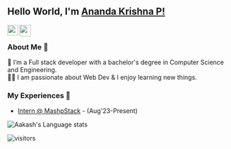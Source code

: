 ## Hello World, I'm [Ananda Krishna P!](https://www.linkedin.com/in/ananda-krishna-p/) 
<!--
**isupersky/isupersky** is a ✨ _special_ ✨ repository because its `README.md` (this file) appears on your GitHub profile.

Here are some ideas to get you started:

- 🔭 I’m currently working on ...
- 🌱 I’m currently learning ...
- 👯 I’m looking to collaborate on ...
- 🤔 I’m looking for help with ...
- 💬 Ask me about ...
- 📫 How to reach me: ...
- 😄 Pronouns: ...
- ⚡ Fun fact: ...
-->


<a href="https://www.linkedin.com/in/ananda-krishna-p/">
  <img align="left" width="24px" src="https://cdn.simpleicons.org/linkedin"  />
</a>
<!-- <a href="https://twitter.com/isupersky">
  <img align="left" width="26px" src="https://cdn.simpleicons.org/twitter" />
</a> -->
<a href="mailto:panandakrishna@gmail.com">
  <img align="left" width="26px" src="https://cdn.simpleicons.org/gmail" />
</a>
<!-- <a href="https://www.youtube.com/channel/UCiiOUy5NitscX1Ao8on70Rw">
  <img align="left" width="26px" src="https://cdn.simpleicons.org/youtube" />
</a> -->
<!-- <a href="https://isupersky.medium.com/">
  <img align="left" width="26px" src="https://cdn.simpleicons.org/medium/777777" />
</a> -->

<br />

### About Me 🚀
🌱 I’m a Full stack developer with a bachelor's degree in Computer Science and Engineering. </br>
👨‍💻  I am passionate about Web Dev & I enjoy learning new things. </br>

### My Experiences 🙌
- [Intern @ MashpStack](https://www.mashupstack.com/) - (Aug'23-Present)

<!--![Aakash's github stats](https://github-readme-stats.vercel.app/api?username=isupersky&show_icons=true&hide_border=true)&nbsp;&nbsp;-->
![Aakash's Language stats](https://github-readme-stats-eight-theta.vercel.app/api/top-langs/?username=isupersky&layout=compact&langs_count=8&hide_border=true)
<br />


![visitors](https://visitor-badge.laobi.icu/badge?page_id=krizz34.krizz34)

